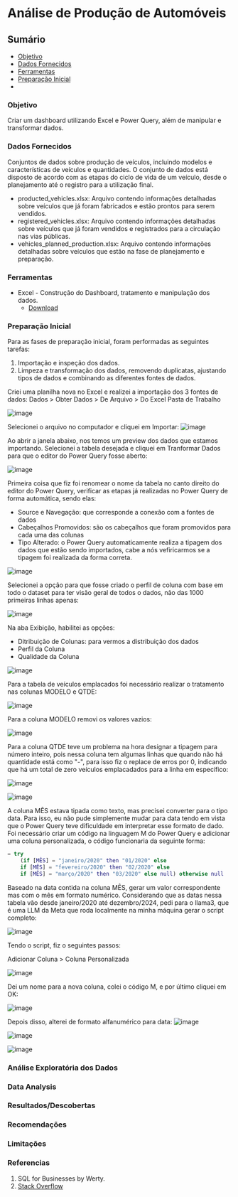 # Análise de Produção de Automóveis

## Sumário

- [Objetivo](#objetivo)
- [Dados Fornecidos](#dados-fornecidos)
- [Ferramentas](#ferramentas)
- [Preparação Inicial](#preparacao-inicial)
- 

### Objetivo

Criar um dashboard utilizando Excel e Power Query, além de manipular e transformar dados.

### Dados Fornecidos

Conjuntos de dados sobre produção de veículos, incluindo modelos e características de veículos e quantidades. O conjunto de dados está disposto de acordo com as etapas do ciclo de vida de um veículo, desde o planejamento até o registro para a utilização final.

- producted_vehicles.xlsx: Arquivo contendo informações detalhadas sobre veículos que já foram fabricados e estão prontos para serem vendidos.
- registered_vehicles.xlsx: Arquivo contendo informações detalhadas sobre veículos que já foram vendidos e registrados para a circulação nas vias públicas.
- vehicles_planned_production.xlsx: Arquivo contendo informações detalhadas sobre veículos que estão na fase de planejamento e preparação.

### Ferramentas

- Excel - Construção do Dashboard, tratamento e manipulação dos dados.
  - [Download](https://microsoft.com)

### Preparação Inicial

Para as fases de preparação inicial, foram performadas as seguintes tarefas:
1. Importação e inspeção dos dados.
2. Limpeza e transformação dos dados, removendo duplicatas, ajustando tipos de dados e combinando as diferentes fontes de dados.


Criei uma planilha nova no Excel e realizei a importação dos 3 fontes de dados:
Dados > Obter Dados > De Arquivo > Do Excel Pasta de Trabalho 

![image](https://github.com/user-attachments/assets/e5d81953-e43a-4adf-921a-8468b04faa08)


Selecionei o arquivo no computador e cliquei em Importar:
![image](https://github.com/user-attachments/assets/e123117b-0251-4bec-a8ee-d86fae213036)

Ao abrir a janela abaixo, nos temos um preview dos dados que estamos importando. Selecionei a tabela desejada e cliquei em Tranformar Dados para que o editor do Power Query fosse aberto:

![image](https://github.com/user-attachments/assets/8a72a55c-b202-40e2-8e98-c26e51f6b3dc)

Primeira coisa que fiz foi renomear o nome da tabela no canto direito do editor do Power Query, verificar as etapas já realizadas no Power Query de forma automática, sendo elas:
- Source e Navegação: que corresponde a conexão com a fontes de dados
- Cabeçalhos Promovidos: são os cabeçalhos que foram promovidos para cada uma das colunas
- Tipo Alterado: o Power Query automaticamente realiza a tipagem dos dados que estão sendo importados, cabe a nós vefiricarmos se a tipagem foi realizada da forma correta.

![image](https://github.com/user-attachments/assets/96718a81-937f-4888-b4f7-b17560b93951)


Selecionei a opção para que fosse criado o perfil de coluna com base em todo o dataset para ter visão geral de todos o dados, não das 1000 primeiras linhas apenas:

![image](https://github.com/user-attachments/assets/14899d57-ec4b-4748-adac-5c9e12dfc533)

Na aba Exibição, habilitei as opções:
- Ditribuição de Colunas: para vermos a distribuição dos dados
- Perfil da Coluna
- Qualidade da Coluna

![image](https://github.com/user-attachments/assets/1779bda0-6717-4e2d-aaf3-fe42abd24bc3)



Para a tabela de veículos emplacados foi necessário realizar o tratamento nas colunas MODELO e QTDE:

![image](https://github.com/user-attachments/assets/07b9fe87-0ffc-4a6f-a564-87661e81aee3)

Para a coluna MODELO removi os valores vazios:

![image](https://github.com/user-attachments/assets/8e1c2abc-3dda-4ca3-bc5c-573eb625438b)


Para a coluna QTDE teve um problema na hora designar a tipagem para número inteiro, pois nessa coluna tem algumas linhas que quando não há quantidade está como "-", para isso fiz o replace de erros por 0, indicando que há um total de zero veículos emplacadados para a linha em específico:

![image](https://github.com/user-attachments/assets/acecbd63-7085-4ac8-84e6-c4491a56350a)

![image](https://github.com/user-attachments/assets/59524b4e-1458-4c81-a4ba-3949a9b442f7)


A coluna MÊS estava tipada como texto, mas precisei converter para o tipo data. Para isso, eu não pude simplemente mudar para data tendo em vista que o Power Query teve dificuldade em interpretar esse formato de dado. Foi necessário criar um código na linguagem M do Power Query e adicionar uma coluna personalizada, o código funcionaria da seguinte forma:
```M
= try
    (if [MÊS] = "janeiro/2020" then "01/2020" else
    if [MÊS] = "fevereiro/2020" then "02/2020" else
    if [MÊS] = "março/2020" then "03/2020" else null) otherwise null
```

Baseado na data contida na coluna MÊS, gerar um valor correspondente mas com o mês em formato numérico. Considerando que as datas nessa tabela vão desde janeiro/2020 até dezembro/2024, pedi para o llama3, que é uma LLM da Meta que roda localmente na minha máquina gerar o script completo:

![image](https://github.com/user-attachments/assets/24b2b77c-8206-4c60-b71d-f2d92dc18f95)

Tendo o script, fiz o seguintes passos:

Adicionar Coluna > Coluna Personalizada

![image](https://github.com/user-attachments/assets/2857c696-6f6f-4375-a85b-ab1fd7381045)

Dei um nome para a nova coluna, colei o código M, e por último cliquei em OK:

![image](https://github.com/user-attachments/assets/c3569014-0dfc-4d5d-a0e5-7e58fabf6eb2)

Depois disso, alterei de formato alfanumérico para data:
![image](https://github.com/user-attachments/assets/7c09e18d-d07e-4c05-b85d-f67ebbf4dcc9)


![image](https://github.com/user-attachments/assets/8fcd818b-a721-4154-a755-b90884f0360d)







![image](https://github.com/user-attachments/assets/e3536451-c374-4ff7-93a5-31a9c7dee403)



### Análise Exploratória dos Dados


### Data Analysis



### Resultados/Descobertas



### Recomendações


### Limitações


### Referencias

1. SQL for Businesses by Werty.
2. [Stack Overflow](https://stack.com)
